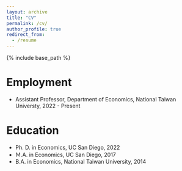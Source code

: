 ```yaml
---
layout: archive
title: "CV"
permalink: /cv/
author_profile: true
redirect_from:
  - /resume
---
```


{% include base_path %}

Employment
======
* Assistant Professor, Department of Economics, National Taiwan Universty, 2022 - Present

Education
======
* Ph. D. in Economics, UC San Diego, 2022
* Ｍ.A. in Economics, UC San Diego, 2017
* B.A. in Economics, National Taiwan University, 2014
